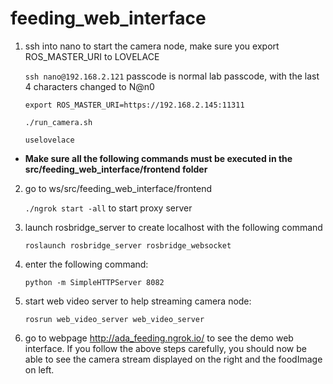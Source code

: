 # feeding_web_interface

1. ssh into nano to start the camera node, make sure you export ROS_MASTER_URI to LOVELACE

    ```ssh nano@192.168.2.121``` passcode is normal lab passcode, with the last 4 characters changed to N@n0
    
    ```export ROS_MASTER_URI=https://192.168.2.145:11311```
    
    ```./run_camera.sh```
    
    ```uselovelace```

* **Make sure all the following commands must be executed in the src/feeding_web_interface/frontend folder**

2. go to ws/src/feeding_web_interface/frontend

    ```./ngrok start -all``` to start proxy server
3. launch rosbridge_server to create localhost with the following command

    ```roslaunch rosbridge_server rosbridge_websocket```
    
4. enter the following command:

    ```python -m SimpleHTTPServer 8082```
    
5. start web video server to help streaming camera node:

    ```rosrun web_video_server web_video_server```
    
6. go to webpage http://ada_feeding.ngrok.io/ to see the demo web interface. If you follow the above steps carefully, you should now be able to see the camera stream displayed on the right and the foodImage on left.

